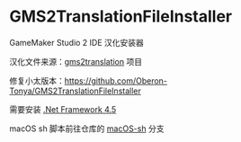 # GMS2TranslationFileInstaller
 GameMaker Studio 2 IDE 汉化安装器

汉化文件来源：[gms2translation](https://github.com/GamemakerChina/gms2translation/tree/gh-pages) 项目

修复小太版本：https://github.com/Oberon-Tonya/GMS2TranslationFileInstaller

需要安装 [.Net Framework 4.5](https://www.microsoft.com/zh-CN/download/details.aspx?id=30653)

macOS sh 脚本前往仓库的 [macOS-sh](https://github.com/GamemakerChina/GMS2TranslationFileInstaller/tree/macOS-sh) 分支
